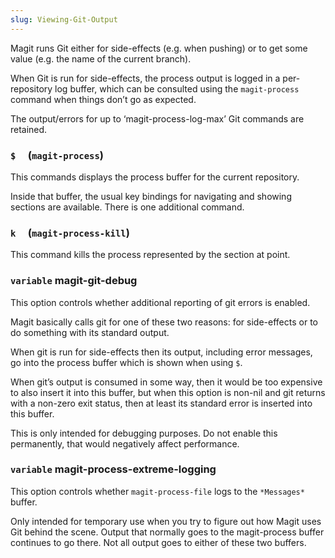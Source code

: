 ```yaml
---
slug: Viewing-Git-Output
---
```


Magit runs Git either for side-effects (e.g. when pushing) or to get some value (e.g. the name of the current branch).

When Git is run for side-effects, the process output is logged in a per-repository log buffer, which can be consulted using the `magit-process` command when things don’t go as expected.

The output/errors for up to ‘magit-process-log-max’ Git commands are retained.

### `$`     (`magit-process`)

This commands displays the process buffer for the current repository.

Inside that buffer, the usual key bindings for navigating and showing sections are available. There is one additional command.

### `k`     (`magit-process-kill`)

This command kills the process represented by the section at point.

### <span className="tag variable">`variable`</span> **magit-git-debug**

This option controls whether additional reporting of git errors is enabled.

Magit basically calls git for one of these two reasons: for side-effects or to do something with its standard output.

When git is run for side-effects then its output, including error messages, go into the process buffer which is shown when using `$`.

When git’s output is consumed in some way, then it would be too expensive to also insert it into this buffer, but when this option is non-nil and git returns with a non-zero exit status, then at least its standard error is inserted into this buffer.

This is only intended for debugging purposes. Do not enable this permanently, that would negatively affect performance.

### <span className="tag variable">`variable`</span> **magit-process-extreme-logging**

This option controls whether `magit-process-file` logs to the `*Messages*` buffer.

Only intended for temporary use when you try to figure out how Magit uses Git behind the scene. Output that normally goes to the magit-process buffer continues to go there. Not all output goes to either of these two buffers.
